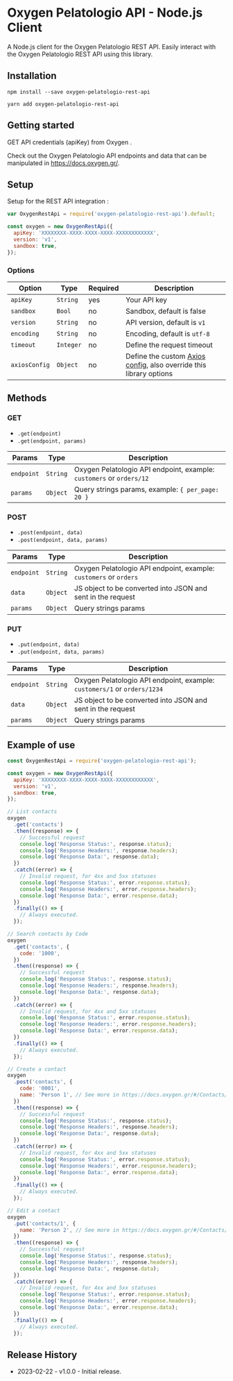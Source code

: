 # Oxygen Pelatologio API - Node.js Client

A Node.js client for the Oxygen Pelatologio REST API. Easily interact with the Oxygen Pelatologio REST API using this library.

<!-- [![build status](https://secure.travis-ci.org/woocommerce/wc-api-node.svg)](http://travis-ci.org/woocommerce/wc-api-node)
[![dependency status](https://david-dm.org/woocommerce/wc-api-node.svg)](https://david-dm.org/woocommerce/wc-api-node)
[![npm version](https://img.shields.io/npm/v/woocommerce-api.svg)](https://www.npmjs.com/package/woocommerce-api) -->

## Installation

```
npm install --save oxygen-pelatologio-rest-api
```

```
yarn add oxygen-pelatologio-rest-api
```

## Getting started

GET API credentials (apiKey) from Oxygen
.

Check out the Oxygen Pelatologio API endpoints and data that can be manipulated in <https://docs.oxygen.gr/>.

## Setup

Setup for the REST API integration :

```js
var OxygenRestApi = require('oxygen-pelatologio-rest-api').default;

const oxygen = new OxygenRestApi({
  apiKey: 'XXXXXXXX-XXXX-XXXX-XXXX-XXXXXXXXXXXX',
  version: 'v1',
  sandbox: true,
});
```

### Options

| Option        | Type      | Required | Description                                                                                                         |
| ------------- | --------- | -------- | ------------------------------------------------------------------------------------------------------------------- |
| `apiKey`      | `String`  | yes      | Your API key                                                                                                        |
| `sandbox`     | `Bool`    | no       | Sandbox, default is false                                                                                           |
| `version`     | `String`  | no       | API version, default is `v1`                                                                                        |
| `encoding`    | `String`  | no       | Encoding, default is `utf-8`                                                                                        |
| `timeout`     | `Integer` | no       | Define the request timeout                                                                                          |
| `axiosConfig` | `Object`  | no       | Define the custom [Axios config](https://github.com/axios/axios#request-config), also override this library options |

## Methods

### GET

- `.get(endpoint)`
- `.get(endpoint, params)`

| Params     | Type     | Description                                                          |
| ---------- | -------- | -------------------------------------------------------------------- |
| `endpoint` | `String` | Oxygen Pelatologio API endpoint, example: `customers` or `orders/12` |
| `params`   | `Object` | Query strings params, example: `{ per_page: 20 }`                    |

### POST

- `.post(endpoint, data)`
- `.post(endpoint, data, params)`

| Params     | Type     | Description                                                       |
| ---------- | -------- | ----------------------------------------------------------------- |
| `endpoint` | `String` | Oxygen Pelatologio API endpoint, example: `customers` or `orders` |
| `data`     | `Object` | JS object to be converted into JSON and sent in the request       |
| `params`   | `Object` | Query strings params                                              |

### PUT

- `.put(endpoint, data)`
- `.put(endpoint, data, params)`

| Params     | Type     | Description                                                              |
| ---------- | -------- | ------------------------------------------------------------------------ |
| `endpoint` | `String` | Oxygen Pelatologio API endpoint, example: `customers/1` or `orders/1234` |
| `data`     | `Object` | JS object to be converted into JSON and sent in the request              |
| `params`   | `Object` | Query strings params                                                     |

## Example of use

```js
const OxygenRestApi = require('oxygen-pelatologio-rest-api');

const oxygen = new OxygenRestApi({
  apiKey: 'XXXXXXXX-XXXX-XXXX-XXXX-XXXXXXXXXXXX',
  version: 'v1',
  sandbox: true,
});

// List contacts
oxygen
  .get('contacts')
  .then((response) => {
    // Successful request
    console.log('Response Status:', response.status);
    console.log('Response Headers:', response.headers);
    console.log('Response Data:', response.data);
  })
  .catch((error) => {
    // Invalid request, for 4xx and 5xx statuses
    console.log('Response Status:', error.response.status);
    console.log('Response Headers:', error.response.headers);
    console.log('Response Data:', error.response.data);
  })
  .finally(() => {
    // Always executed.
  });

// Search contacts by Code
oxygen
  .get('contacts', {
    code: '1000',
  })
  .then((response) => {
    // Successful request
    console.log('Response Status:', response.status);
    console.log('Response Headers:', response.headers);
    console.log('Response Data:', response.data);
  })
  .catch((error) => {
    // Invalid request, for 4xx and 5xx statuses
    console.log('Response Status:', error.response.status);
    console.log('Response Headers:', error.response.headers);
    console.log('Response Data:', error.response.data);
  })
  .finally(() => {
    // Always executed.
  });

// Create a contact
oxygen
  .post('contacts', {
    code: '0001',
    name: 'Person 1', // See more in https://docs.oxygen.gr/#/Contacts/post_contacts
  })
  .then((response) => {
    // Successful request
    console.log('Response Status:', response.status);
    console.log('Response Headers:', response.headers);
    console.log('Response Data:', response.data);
  })
  .catch((error) => {
    // Invalid request, for 4xx and 5xx statuses
    console.log('Response Status:', error.response.status);
    console.log('Response Headers:', error.response.headers);
    console.log('Response Data:', error.response.data);
  })
  .finally(() => {
    // Always executed.
  });

// Edit a contact
oxygen
  .put('contacts/1', {
    name: 'Person 2', // See more in https://docs.oxygen.gr/#/Contacts/post_contacts
  })
  .then((response) => {
    // Successful request
    console.log('Response Status:', response.status);
    console.log('Response Headers:', response.headers);
    console.log('Response Data:', response.data);
  })
  .catch((error) => {
    // Invalid request, for 4xx and 5xx statuses
    console.log('Response Status:', error.response.status);
    console.log('Response Headers:', error.response.headers);
    console.log('Response Data:', error.response.data);
  })
  .finally(() => {
    // Always executed.
  });
```

## Release History

- 2023-02-22 - v1.0.0 - Initial release.
